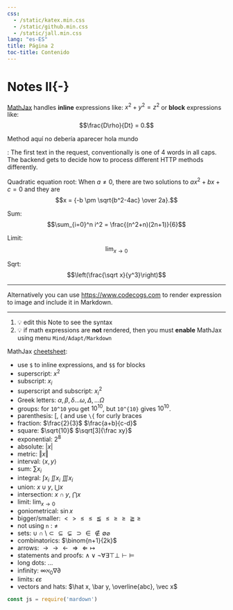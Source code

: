 ```yaml
---
css:
  - /static/katex.min.css
  - /static/github.min.css
  - /static/jall.min.css
lang: "es-ES"
title: Página 2
toc-title: Contenido
---
```


# Notes II{-}

[MathJax](https://www.mathjax.org/) handles **inline** expressions like: $x^2 + y^2 = z^2$ or **block** expressions like: $$\frac{D\rho}{Dt} = 0.$$

Method aquí no debería aparecer hola mundo

: The first text in the request, conventionally is one of 4 words in all caps. The backend gets to decide how to process different HTTP methods differently.

Quadratic equation root: When $a \ne 0$, there are two solutions to $ax^2 + bx + c = 0$ and they are $$x = {-b \pm \sqrt{b^2-4ac} \over 2a}.$$

Sum: $$\sum_{i=0}^n i^2 = \frac{(n^2+n)(2n+1)}{6}$$

Limit: $$\lim_{x\to 0}$$

Sqrt: $$\left(\frac{\sqrt x}{y^3}\right)$$

---

Alternatively you can use https://www.codecogs.com to render expression to image and include it in Markdown.

---

1. 💡 edit this Note to see the syntax <br/>
2. 💡 if math expressions are **not** rendered, then you must **enable** MathJax using menu `Mind/Adapt/Markdown`

MathJax [cheetsheet](https://math.meta.stackexchange.com/questions/5020/mathjax-basic-tutorial-and-quick-reference):

- use `$` to inline expressions, and `$$` for blocks
- superscript: $x^2$
- subscript: $x_i$
- superscript and subscript: $x^2_i$
- Greek letters: $\alpha, \beta, \delta ... \omega, \Delta, ... \Omega$
- groups: for `10^10` you get $10^10$, but `10^{10}` gives $10^{10}$.
- parenthesis: \[, ( and use `\{` for curly braces
- fraction: $\frac{2}{3}$ $\frac{a+b}{c-d}$
- square: $\sqrt{10}$ $\sqrt[3]{\frac xy}$
- exponential: $2^8$
- absolute: $\vert{x}\vert$
- metric: $\Vert{x}\Vert$
- interval: $\langle x, y \rangle$
- sum: $\sum x_i$
- integral: $\int x_i$ $\iint x_i$ $\iiint x_i$
- union: $x \cup y$, $\bigcup x$
- intersection: $x \cap y$, $\bigcap x$
- limit: $\lim_{x\to 0}$
- goniometrical: $\sin x$
- bigger/smaller: $\lt \gt \le \leq \leqq \leqslant \ge \geq \geqq \geqslant$
- not using `n` : $\neq$
- sets: $\cup \cap \setminus \subset \subseteq \subsetneq \supset \in \notin \emptyset \varnothing$
- combinatorics: $\binom{n+1}{2k}$
- arrows: $\to \rightarrow \leftarrow \Rightarrow \Leftarrow \mapsto$
- statements and proofs: $\land \lor \lnot \forall \exists \top \bot \vdash \vDash$
- long dots: $\ldots$
- infinity: $\infty \aleph_0 \nabla \partial$
- limits: $\epsilon \varepsilon$
- vectors and hats: $\hat x, \bar y, \overline{abc}, \vec x$

```javascript
const js = require('mardown')
```
